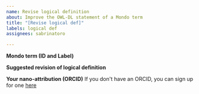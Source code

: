 ```yaml
---
name: Revise logical definition
about: Improve the OWL-DL statement of a Mondo term
title: "[Revise logical def]"
labels: logical def
assignees: sabrinatoro

---
```


**Mondo term (ID and Label)**


**Suggested revision of logical definition**


**Your nano-attribution (ORCID)**
If you don't have an ORCID, you can sign up for one [here](https://orcid.org/)

